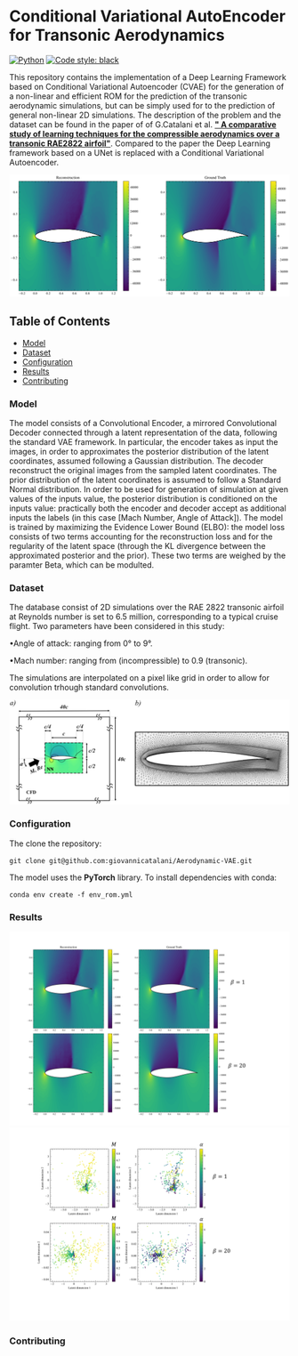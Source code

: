 # Conditional Variational AutoEncoder for Transonic Aerodynamics
[![Python](https://img.shields.io/badge/python-3.8-informational)](https://docs.python.org/3/)
[![Code style: black](https://img.shields.io/badge/code%20style-black-000000.svg)](https://github.com/psf/black)

This repository contains the implementation of a Deep Learning Framework based on Conditional Variational Autoencoder (CVAE) for the generation of a non-linear and efficient ROM for the prediction of the transonic aerodynamic simulations, but can be simply used for to the prediction of general non-linear 2D simulations. 
The description of the problem and the dataset can be found in the paper of of G.Catalani et al. [**" A comparative study of learning techniques for the compressible aerodynamics over a transonic RAE2822 airfoil"**](https://www.sciencedirect.com/science/article/abs/pii/S0045793022003516). Compared to the paper the Deep Learning framework based on a UNet is replaced with a Conditional Variational Autoencoder.

<img src="https://github.com/giovannicatalani/Aerodynamic-VAE/blob/main/images/recon_beta1_lat10.png" width="600" />

<!-- TABLE OF CONTENTS -->
## Table of Contents

* [Model](#model)
* [Dataset](#dataset)
* [Configuration](#configuration)
* [Results](#results)
* [Contributing](#contributing)



### Model
The model consists of a Convolutional Encoder, a mirrored Convolutional Decoder connected through a latent representation of the data, following the standard VAE framework. In particular, the encoder takes as input the images, in order to approximates the posterior distribution of the latent coordinates, assumed following a Gaussian distribution. The decoder reconstruct the original images from the sampled latent coordinates. The prior distribution of the latent coordinates is assumed to follow a Standard Normal distribution.
In order to be used for generation of simulation at given values of the inputs value, the posterior distribution is conditioned on the inputs value: practically both the encoder and decoder accept as additional inputs the labels (in this case [Mach Number, Angle of Attack]).
The model is trained by maximizing the Evidence Lower Bound (ELBO): the model loss consists of two terms accounting for the reconstruction loss and for the regularity of the latent space (through the KL divergence between the approximated posterior and the prior). These two terms are weighed by the paramter Beta, which can be modulted.

### Dataset
The database consist of 2D simulations over the RAE 2822 transonic airfoil at Reynolds number is set to 6.5 million, corresponding to a typical cruise flight. Two parameters have been considered in this study:


•Angle of attack: ranging from 0° to 9°.

•Mach number: ranging from 
 (incompressible) to 0.9 (transonic).

The simulations are interpolated on a pixel like grid in order to allow for convolution trhough standard convolutions.

<img src="https://github.com/giovannicatalani/Aerodynamic-VAE/blob/main/images/airfoil.jpg" width="600" />

### Configuration

The clone the repository:
```shell script
git clone git@github.com:giovannicatalani/Aerodynamic-VAE.git
```
The model uses the **PyTorch** library.
To install dependencies with conda:
```shell script
conda env create -f env_rom.yml
```

### Results

<img src="https://github.com/giovannicatalani/Aerodynamic-VAE/blob/main/images/recon_images.png" width="600" />

<img src="https://github.com/giovannicatalani/Aerodynamic-VAE/blob/main/images/lat_spaces.png" width="600" />

### Contributing
